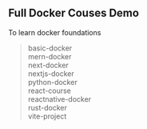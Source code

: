 ## Full Docker Couses Demo

To learn docker foundations

> basic-docker <br />
> mern-docker <br />
> next-docker <br />
> nextjs-docker <br />
> python-docker <br />
> react-course <br />
> reactnative-docker <br />
> rust-docker <br />
> vite-project <br />
